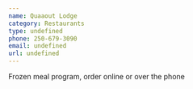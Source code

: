 ```yaml
---
name: Quaaout Lodge
category: Restaurants
type: undefined
phone: 250-679-3090
email: undefined
url: undefined
---
```


Frozen meal program, order online or over the phone